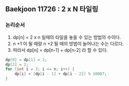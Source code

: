 ## Baekjoon 11726 : 2 x N 타일링
### 논리순서

1. dp[n] = 2 x n 일때의 타일을 놓을 수 있는 방법의 수이다.
2. n +1 이 될 때랑 n +2 될 때의 방법이 늘어나는 수는 다르다.
3. 따라서 dp[n] = dp[n-1] + dp[n-2] 라 할 수 있다.

```java
dp[0] = dp[1] = 1;
dp[2] = 2;
for (int i = 3; i <= n; i++) {
    dp[i] = (dp[i - 1] + dp[i - 2]) % 10007;
}
```